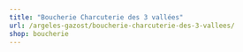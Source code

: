 ```yaml
---
title: "Boucherie Charcuterie des 3 vallées"
url: /argeles-gazost/boucherie-charcuterie-des-3-vallees/
shop: boucherie
---
```

